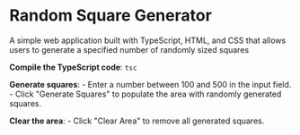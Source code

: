# Random Square Generator

A simple web application built with TypeScript, HTML, and CSS that allows users to generate a specified number of randomly sized squares

 **Compile the TypeScript code**:
    ```
    tsc
    ```

**Generate squares**:
    - Enter a number between 100 and 500 in the input field.
    - Click "Generate Squares" to populate the area with randomly generated squares.

**Clear the area**:
    - Click "Clear Area" to remove all generated squares.